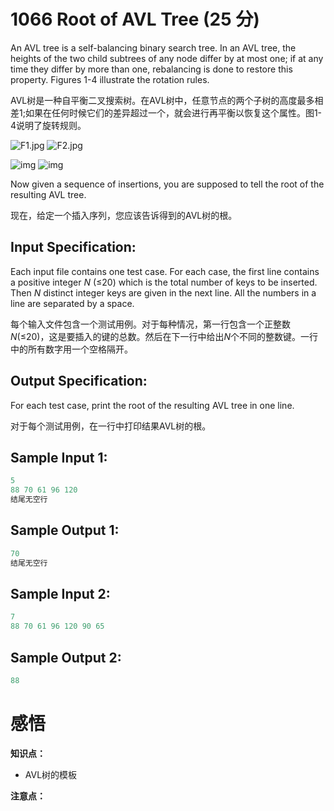 # 1066 Root of AVL Tree (25 分)

An AVL tree is a self-balancing binary search tree. In an AVL tree, the heights of the two child subtrees of any node differ by at most one; if at any time they differ by more than one, rebalancing is done to restore this property. Figures 1-4 illustrate the rotation rules.

AVL树是一种自平衡二叉搜索树。在AVL树中，任意节点的两个子树的高度最多相差1;如果在任何时候它们的差异超过一个，就会进行再平衡以恢复这个属性。图1-4说明了旋转规则。

![F1.jpg](https://images.ptausercontent.com/8e3c8cca-d5ab-490b-be8b-c7101ffb94a4.jpg) ![F2.jpg](https://images.ptausercontent.com/bcdb39fb-08b6-41d8-8a3d-96708e4ad97c.jpg)

![img](https://images.ptausercontent.com/33) ![img](https://images.ptausercontent.com/34)

Now given a sequence of insertions, you are supposed to tell the root of the resulting AVL tree.

现在，给定一个插入序列，您应该告诉得到的AVL树的根。

## Input Specification:

Each input file contains one test case. For each case, the first line contains a positive integer *N* (≤20) which is the total number of keys to be inserted. Then *N* distinct integer keys are given in the next line. All the numbers in a line are separated by a space.

每个输入文件包含一个测试用例。对于每种情况，第一行包含一个正整数*N*(≤20)，这是要插入的键的总数。然后在下一行中给出*N*个不同的整数键。一行中的所有数字用一个空格隔开。

## Output Specification:

For each test case, print the root of the resulting AVL tree in one line.

对于每个测试用例，在一行中打印结果AVL树的根。

## Sample Input 1:

```cpp
5
88 70 61 96 120
结尾无空行
```

## Sample Output 1:

```cpp
70
结尾无空行
```

## Sample Input 2:

```cpp
7
88 70 61 96 120 90 65
```

## Sample Output 2:

```cpp
88
```

# 感悟

**知识点：**

- AVL树的模板

**注意点：**